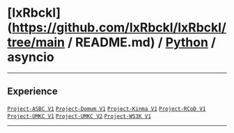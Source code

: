 # [lxRbckl](https://github.com/lxRbckl/lxRbckl/tree/main / README.md) / [Python](https://github.com/lxRbckl/lxRbckl/tree/main/Python) / asyncio

---

## Experience
[`Project-ASBC V1`](https://github.com/lxRbckl/Project-ASBC/blob/V1/README.md) [`Project-Domum V1`](https://github.com/lxRbckl/Project-Domum/blob/V1/README.md) [`Project-Kinma V1`](https://github.com/lxRbckl/Project-Kinma/blob/V1/README.md) [`Project-RCoD V1`](https://github.com/lxRbckl/Project-RCoD/blob/V1/README.md) [`Project-UMKC V1`](https://github.com/lxRbckl/Project-UMKC/blob/V1/README.md) [`Project-UMKC V2`](https://github.com/lxRbckl/Project-UMKC/blob/V2/README.md) [`Project-WS3K V1`](https://github.com/lxRbckl/Project-WS3K/blob/V1/README.md)

---
